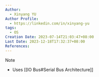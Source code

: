 ```yaml
---
Author:
  - Xinyang YU
Author Profile:
  - https://linkedin.com/in/xinyang-yu
tags:
  - OS
Creation Date: 2023-07-14T21:03:47+08:00
Last Date: 2023-12-18T17:32:37+08:00
References: 
---
```

> [!note]
> - Uses [[IO Bus#Serial Bus Architecture]]